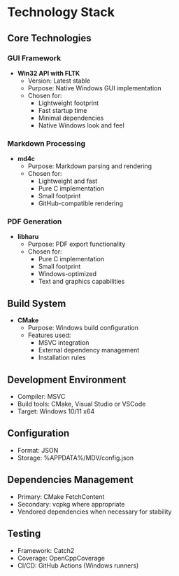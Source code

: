 # Technology Stack

## Core Technologies

### GUI Framework
- **Win32 API with FLTK**
  - Version: Latest stable
  - Purpose: Native Windows GUI implementation
  - Chosen for: 
    - Lightweight footprint
    - Fast startup time
    - Minimal dependencies
    - Native Windows look and feel

### Markdown Processing
- **md4c**
  - Purpose: Markdown parsing and rendering
  - Chosen for:
    - Lightweight and fast
    - Pure C implementation
    - Small footprint
    - GitHub-compatible rendering

### PDF Generation
- **libharu**
  - Purpose: PDF export functionality
  - Chosen for:
    - Pure C implementation
    - Small footprint
    - Windows-optimized
    - Text and graphics capabilities

## Build System
- **CMake**
  - Purpose: Windows build configuration
  - Features used:
    - MSVC integration
    - External dependency management
    - Installation rules

## Development Environment
- Compiler: MSVC
- Build tools: CMake, Visual Studio or VSCode
- Target: Windows 10/11 x64

## Configuration
- Format: JSON
- Storage: %APPDATA%/MDV/config.json

## Dependencies Management
- Primary: CMake FetchContent
- Secondary: vcpkg where appropriate
- Vendored dependencies when necessary for stability

## Testing
- Framework: Catch2
- Coverage: OpenCppCoverage
- CI/CD: GitHub Actions (Windows runners)